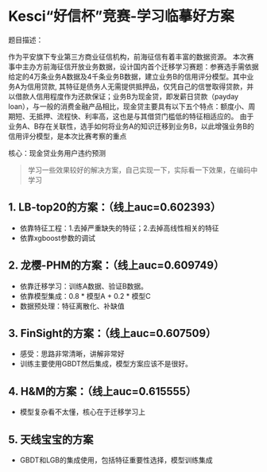 ﻿
# Kesci“好信杯”竞赛-学习临摹好方案
题目描述：

作为平安旗下专业第三方商业征信机构，前海征信有着丰富的数据资源。
本次赛事中主办方前海征信开放业务数据，设计国内首个迁移学习赛题：参赛选手需依据给定的4万条业务A数据及4千条业务B数据，建立业务B的信用评分模型。其中业务A为信用贷款, 其特征是债务人无需提供抵押品，仅凭自己的信誉取得贷款，并以借款人信用程度作为还款保证；业务B为现金贷，即发薪日贷款（payday loan），与一般的消费金融产品相比，现金贷主要具有以下五个特点：额度小、周期短、无抵押、流程快、利率高，这也是与其借贷门槛低的特征相适应的。
由于业务A、B存在关联性，选手如何将业务A的知识迁移到业务B，以此增强业务B的信用评分模型，是本次比赛考察的重点

核心：现金贷业务用户违约预测

>学习一些效果较好的解决方案，自己实现一下，实际看一下效果，在编码中学习

## 1. LB-top20的方案：（线上auc=0.602393）
- 依靠特征工程：1.去掉严重缺失的特征；2.去掉高线性相关的特征
- 依靠xgboost参数的调试

## 2. 龙樱-PHM的方案：（线上auc=0.609749）

- 依靠迁移学习：训练A数据、验证B数据。
- 依靠模型集成：0.8 * 模型A + 0.2 * 模型C
- 数据预处理：特征离散化、补缺值

## 3. FinSight的方案：（线上auc=0.607509）
- 感受：思路非常清晰，讲解非常好
- 训练主要使用GBDT然后集成，模型方案应该不是很好。

## 4. H&M的方案：（线上auc=0.615555）
- 模型复杂看不太懂，核心在于迁移学习上

## 5. 天线宝宝的方案
- GBDT和LGB的集成使用，包括特征重要性选择，模型训练集成